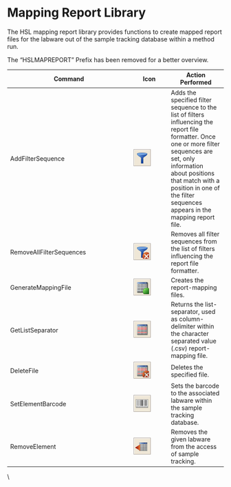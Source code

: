 # Mapping Report Library

The HSL mapping report library provides functions to create mapped report files for the labware out of the sample tracking database within a method run.

The “HSLMAPREPORT” Prefix has been removed for a better overview.

<table><thead><tr><th width="273">Command</th><th width="73">Icon</th><th>Action Performed</th></tr></thead><tbody><tr><td>AddFilterSequence</td><td><img src="../../.gitbook/assets/image (627).png" alt="" data-size="original"></td><td>Adds the specified filter sequence to the list of filters influencing the report file formatter. Once one or more filter sequences are set, only information about positions that match with a position in one of the filter sequences appears in the mapping report file.</td></tr><tr><td>RemoveAllFilterSequences</td><td><img src="../../.gitbook/assets/image (628).png" alt="" data-size="original"></td><td>Removes all filter sequences from the list of filters influencing the report file formatter.</td></tr><tr><td>GenerateMappingFile</td><td><img src="../../.gitbook/assets/image (631).png" alt="" data-size="original"></td><td>Creates the report-mapping files.</td></tr><tr><td>GetListSeparator</td><td><img src="../../.gitbook/assets/image (629).png" alt="" data-size="original"></td><td>Returns the list-separator, used as column- delimiter within the character separated value (.csv) report-mapping file.</td></tr><tr><td>DeleteFile</td><td><img src="../../.gitbook/assets/image (630).png" alt="" data-size="original"></td><td>Deletes the specified file.</td></tr><tr><td>SetElementBarcode</td><td><img src="../../.gitbook/assets/image (632).png" alt="" data-size="original"></td><td>Sets the barcode to the associated labware within the sample tracking database.</td></tr><tr><td>RemoveElement</td><td><img src="../../.gitbook/assets/image (633).png" alt="" data-size="original"></td><td>Removes the given labware from the access of sample tracking.</td></tr></tbody></table>

\
